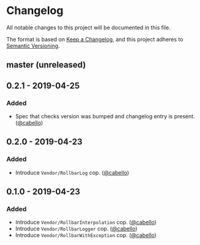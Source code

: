 # Changelog

All notable changes to this project will be documented in this file.

The format is based on [Keep a Changelog](https://keepachangelog.com/en/1.0.0/),
and this project adheres to [Semantic Versioning](https://semver.org/spec/v2.0.0.html).

## master (unreleased)

## 0.2.1 - 2019-04-25

### Added

* Spec that checks version was bumped and changelog entry is present. ([@cabello][])

## 0.2.0 - 2019-04-23

### Added

* Introduce `Vendor/RollbarLog` cop. ([@cabello][])

## 0.1.0 - 2019-04-23

### Added

* Introduce `Vendor/RollbarInterpolation` cop. ([@cabello][])
* Introduce `Vendor/RollbarLogger` cop. ([@cabello][])
* Introduce `Vendor/RollbarWithException` cop. ([@cabello][])

[@cabello]: https://github.com/cabello
